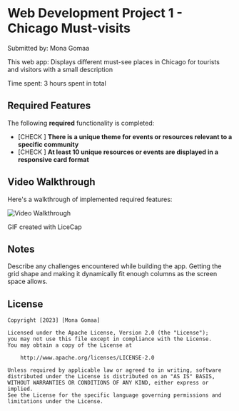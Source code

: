 # Web Development Project 1 - Chicago Must-visits

Submitted by: Mona Gomaa

This web app: Displays different must-see places in Chicago for tourists and visitors with a small description

Time spent: 3 hours spent in total

## Required Features

The following **required** functionality is completed:

- [CHECK ] **There is a unique theme for events or resources relevant to a specific community**
- [CHECK ] **At least 10 unique resources or events are displayed in a responsive card format**



## Video Walkthrough

Here's a walkthrough of implemented required features:

<img src='https://github.com/mona-1414/chicago-recs/blob/main/project-01.gif' title='Video Walkthrough' width='' alt='Video Walkthrough' />


GIF created with LiceCap


## Notes

Describe any challenges encountered while building the app.
Getting the grid shape and making it dynamically fit enough columns as the screen space allows.

## License

    Copyright [2023] [Mona Gomaa]

    Licensed under the Apache License, Version 2.0 (the "License");
    you may not use this file except in compliance with the License.
    You may obtain a copy of the License at

        http://www.apache.org/licenses/LICENSE-2.0

    Unless required by applicable law or agreed to in writing, software
    distributed under the License is distributed on an "AS IS" BASIS,
    WITHOUT WARRANTIES OR CONDITIONS OF ANY KIND, either express or implied.
    See the License for the specific language governing permissions and
    limitations under the License.
